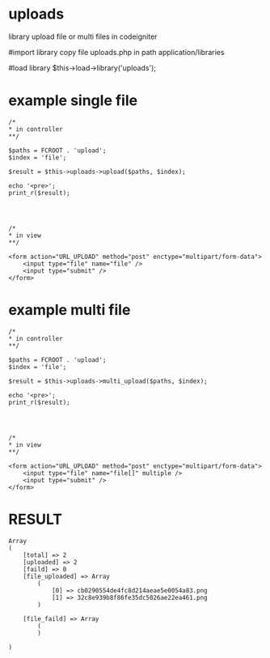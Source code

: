 # uploads
library upload file or multi files in codeigniter 


#import library
copy file uploads.php in path application/libraries


#load library
$this->load->library('uploads');


# example single file
```
/*
* in controller
**/

$paths = FCROOT . 'upload';
$index = 'file';

$result = $this->uploads->upload($paths, $index);

echo '<pre>';
print_r($result);




/*
* in view
**/

<form action="URL_UPLOAD" method="post" enctype="multipart/form-data">
    <input type="file" name="file" />
    <input type="submit" />
</form>

```



# example multi file
```
/*
* in controller
**/

$paths = FCROOT . 'upload';
$index = 'file';

$result = $this->uploads->multi_upload($paths, $index);

echo '<pre>';
print_r($result);




/*
* in view
**/

<form action="URL_UPLOAD" method="post" enctype="multipart/form-data">
    <input type="file" name="file[]" multiple />
    <input type="submit" />
</form>

```


# RESULT
```
Array
(
    [total] => 2
    [uploaded] => 2
    [faild] => 0
    [file_uploaded] => Array
        (
            [0] => cb0290554de4fc8d214aeae5e0054a83.png
            [1] => 32c8e939b8f86fe35dc5026ae22ea461.png
        )

    [file_faild] => Array
        (
        )

)
```
